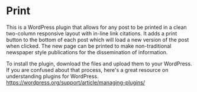 # Print
This is a WordPress plugin that allows for any post to be printed in a clean two-column responsive layout with in-line link citations.  It adds a print button to the bottom of each post which will load a new version of the post when clicked.  The new page can be printed to make non-traditional newspaper style publications for the dissemination of information. 

To install the plugin, download the files and upload them to your WordPress.  If you are confused about that process, here's a great resource on understanding plugins for WordPress. https://wordpress.org/support/article/managing-plugins/
